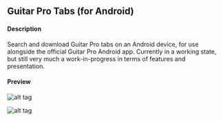 ## Guitar Pro Tabs (for Android)

#### Description
Search and download Guitar Pro tabs on an Android device, for use alongside the official Guitar Pro Android app. Currently in a working state, but still very much a work-in-progress in terms of features and presentation.

#### Preview
![alt tag](http://i.imgur.com/ZzZy33g.png)

![alt tag](http://i.imgur.com/uYWT8md.png)
